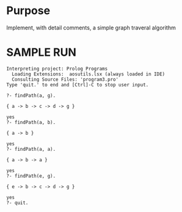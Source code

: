 # Purpose

Implement, with detail comments, a simple graph traveral algorithm

# SAMPLE RUN

```
Interpreting project: Prolog Programs
  Loading Extensions:  aosutils.lsx (always loaded in IDE)
  Consulting Source Files: 'program3.pro'
Type 'quit.' to end and [Ctrl]-C to stop user input.

?- findPath(a, g).

{ a -> b -> c -> d -> g }

yes
?- findPath(a, b).

{ a -> b }

yes
?- findPath(a, a).

{ a -> b -> a }

yes
?- findPath(e, g).

{ e -> b -> c -> d -> g }

yes
?- quit.
```